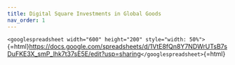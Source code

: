 ```yaml
---
title: Digital Square Investments in Global Goods
nav_order: 1
---
```


`<googlespreadsheet width="600" height="200" style="width: 50%">`{=html}<https://docs.google.com/spreadsheets/d/1VtE8fQn8Y7NDWrUTsB7sDuFKE3X_smP_lhk7t37sE5E/edit?usp=sharing>`</googlespreadsheet>`{=html}
